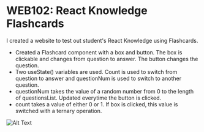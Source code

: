 # WEB102: React Knowledge Flashcards

I created a website to test out student's React Knowledge using Flashcards.

- Created a Flashcard component with a box and button. The box is clickable and changes from question to answer. The button changes the question.
- Two useState() variables are used. Count is used to switch from question to answer and questionNum is used to switch to another question.
- questionNum takes the value of a random number from 0 to the length of questionsList. Updated everytime the button is clicked.
- count takes a value of either 0 or 1. If box is clicked, this value is switched with a ternary operation.


![Alt Text]([https://imgur.com/a/PrOowFt.gif])


